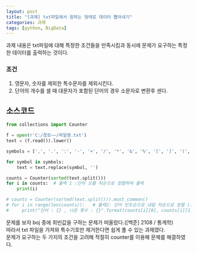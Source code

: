 ```yaml
---
layout: post
title: "[과제] txt파일에서 원하는 형태로 데이터 뽑아내기"
categories: 과제
tags: [python, BigData]
---
```


과제 내용은 txt파일에 대해 특정한 조건들을 만족시킴과 동시에 문제가 요구하는 특정한 데이터를 출력하는 것이다.

### 조건<br>

1. 영문자, 숫자를 제외한 특수문자를 제외시킨다.
2. 단어의 개수를 셀 때 대문자가 포함된 단어의 경우 소문자로 변환후 센다.

## 소스코드

~~~python
from collections import Counter

f = open(r'C:/경로~~/파일명.txt')
text = (f.read()).lower()

symbols = [',', '.', ':', '-', '+', '/', '*', '&', '%', '[', ']', '(', ')', '"', "'", '?', '#', '$']

for symbol in symbols: 
    text = text.replace(symbol, '')

counts = Counter(sorted(text.split()))
for i in counts:  # 출력 1 :단어 오름 차순으로 정렬하여 출력
    print(i)

# counts = Counter(sorted(text.split())).most_common() 
# for i in range(len(counts)):   # 출력2: 단어 빈도순으로 내림 차순으로 정렬 (동일 빈도의 경우는 단어 오름차순으로 정렬)
#     print("단어 : {} , 나온 횟수 : {}".format(counts[i][0], counts[i][1]))
~~~

문제를 보자 boj 중에 최빈값을 구하는 문제가 떠올랐다.([백준] 2108 / 통계학)<br> 
따라서 txt 파일을 가져와 특수기호만 제거한다면 쉽게 풀 수 있는 과제였다.<br>
문제가 요구하는 두 가지의 조건을 고려해 적절히 counter를 이용해 문제를 해결하였다.




